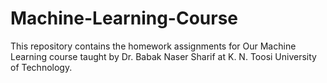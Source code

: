 # Machine-Learning-Course
 This repository contains the homework assignments for Our Machine Learning course taught by Dr. Babak Naser Sharif at K. N. Toosi University of Technology.
  
